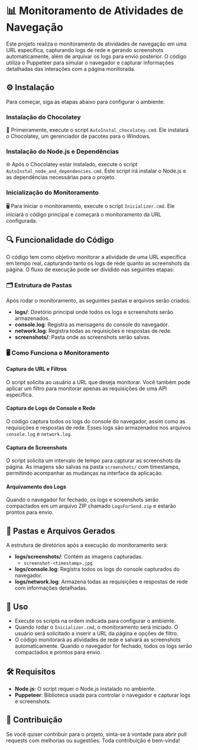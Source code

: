 # 📊 Monitoramento de Atividades de Navegação
Este projeto realiza o monitoramento de atividades de navegação em uma URL específica, capturando logs de rede e gerando screenshots automaticamente, além de arquivar os logs para envio posterior. O código utiliza o Puppeteer para simular o navegador e capturar informações detalhadas das interações com a página monitorada.

## ⚙️ Instalação
Para começar, siga as etapas abaixo para configurar o ambiente:

### Instalação do Chocolatey
🚀 Primeiramente, execute o script `AutoInstal_chocolatey.cmd`. Ele instalará o Chocolatey, um gerenciador de pacotes para o Windows.

### Instalação do Node.js e Dependências
🌐 Após o Chocolatey estar instalado, execute o script `AutoInstal_node_and_dependencies.cmd`. Este script irá instalar o Node.js e as dependências necessárias para o projeto.

### Inicialização do Monitoramento
🖥️ Para iniciar o monitoramento, execute o script `Inicializer.cmd`. Ele iniciará o código principal e começará o monitoramento da URL configurada.

## 🔍 Funcionalidade do Código
O código tem como objetivo monitorar a atividade de uma URL específica em tempo real, capturando tanto os logs de rede quanto as screenshots da página. O fluxo de execução pode ser dividido nas seguintes etapas:

### 🗂️ Estrutura de Pastas
Após rodar o monitoramento, as seguintes pastas e arquivos serão criados:

- **logs/**: Diretório principal onde todos os logs e screenshots serão armazenados.
- **console.log**: Registra as mensagens do console do navegador.
- **network.log**: Registra todas as requisições e respostas de rede.
- **screenshots/**: Pasta onde as screenshots serão salvas.

### 🖥️ Como Funciona o Monitoramento

#### Captura de URL e Filtros
O script solicita ao usuário a URL que deseja monitorar. Você também pode aplicar um filtro para monitorar apenas as requisições de uma API específica.

#### Captura de Logs de Console e Rede
O código captura todos os logs do console do navegador, assim como as requisições e respostas de rede. Esses logs são armazenados nos arquivos `console.log` e `network.log`.

#### Captura de Screenshots
O script solicita um intervalo de tempo para capturar as screenshots da página. As imagens são salvas na pasta `screenshots/` com timestamps, permitindo acompanhar as mudanças na interface da aplicação.

#### Arquivamento dos Logs
Quando o navegador for fechado, os logs e screenshots serão compactados em um arquivo ZIP chamado `LogsForSend.zip` e estarão prontos para envio.

## 📁 Pastas e Arquivos Gerados
A estrutura de diretórios após a execução do monitoramento será:

- **logs/screenshots/**: Contém as imagens capturadas.
  - `screenshot-<timestamp>.jpg`
- **logs/console.log**: Registra todos os logs do console capturados do navegador.
- **logs/network.log**: Armazena todas as requisições e respostas de rede com informações detalhadas.

## 🚀 Uso
- Execute os scripts na ordem indicada para configurar o ambiente.
- Quando rodar o `Inicializer.cmd`, o monitoramento será iniciado. O usuário será solicitado a inserir a URL da página e opções de filtro.
- O código monitorará as atividades de rede e salvará as screenshots automaticamente. Quando o navegador for fechado, todos os logs serão compactados e prontos para envio.

## 🛠️ Requisitos
- **Node.js**: O script requer o Node.js instalado no ambiente.
- **Puppeteer**: Biblioteca usada para controlar o navegador e capturar logs e screenshots.

## 🤝 Contribuição
Se você quiser contribuir para o projeto, sinta-se à vontade para abrir pull requests com melhorias ou sugestões. Toda contribuição é bem-vinda!

